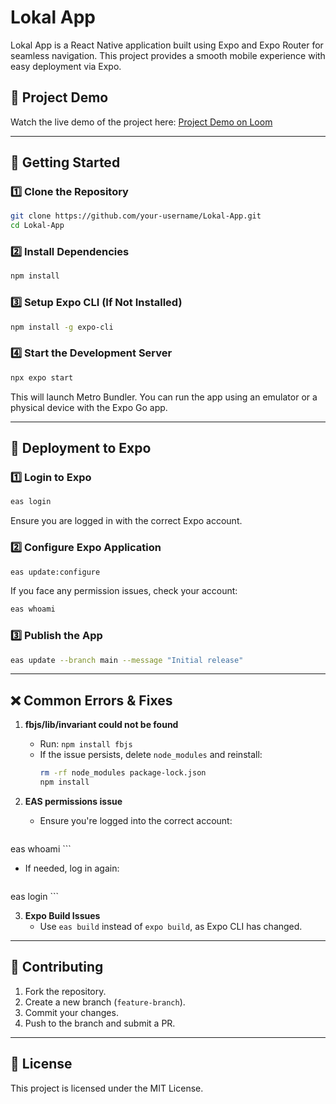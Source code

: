 # Lokal App

Lokal App is a React Native application built using Expo and Expo Router for seamless navigation. This project provides a smooth mobile experience with easy deployment via Expo.

## 📌 Project Demo
Watch the live demo of the project here: [Project Demo on Loom](https://www.loom.com/share/bf54f8831880489f8815fa2d7acac810?sid=dc33ff9d-e49a-4a57-9de0-f0f57eed001e)

---

## 🚀 Getting Started

### 1️⃣ Clone the Repository
```sh
git clone https://github.com/your-username/Lokal-App.git
cd Lokal-App
```

### 2️⃣ Install Dependencies
```sh
npm install
```

### 3️⃣ Setup Expo CLI (If Not Installed)
```sh
npm install -g expo-cli
```

### 4️⃣ Start the Development Server
```sh
npx expo start
```
This will launch Metro Bundler. You can run the app using an emulator or a physical device with the Expo Go app.

---

## 🔗 Deployment to Expo

### 1️⃣ Login to Expo
```sh
eas login
```
Ensure you are logged in with the correct Expo account.

### 2️⃣ Configure Expo Application
```sh
eas update:configure
```
If you face any permission issues, check your account:
```sh
eas whoami
```

### 3️⃣ Publish the App
```sh
eas update --branch main --message "Initial release"
```

---

## ❌ Common Errors & Fixes

1. **fbjs/lib/invariant could not be found**
   - Run: `npm install fbjs`
   - If the issue persists, delete `node_modules` and reinstall:
     ```sh
     rm -rf node_modules package-lock.json
     npm install
     ```

2. **EAS permissions issue**
   - Ensure you're logged into the correct account:
     ```sh
eas whoami
     ```
   - If needed, log in again:
     ```sh
eas login
     ```

3. **Expo Build Issues**
   - Use `eas build` instead of `expo build`, as Expo CLI has changed.

---

## 🤝 Contributing

1. Fork the repository.
2. Create a new branch (`feature-branch`).
3. Commit your changes.
4. Push to the branch and submit a PR.

---

## 📜 License
This project is licensed under the MIT License.

